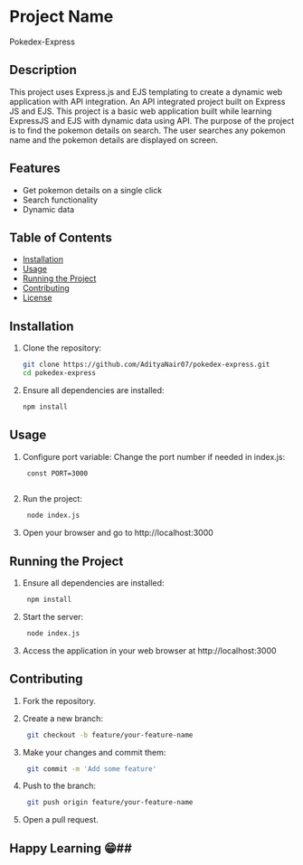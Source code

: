 # Project Name
Pokedex-Express

## Description
This project uses Express.js and EJS templating to create a dynamic web application with API integration.
An API integrated project built on Express JS and EJS. This project is a basic web application built while learning ExpressJS and EJS with dynamic data using API. 
The purpose of the project is to find the pokemon details on search. The user searches any pokemon name and the pokemon details are displayed on screen. 

## Features
- Get pokemon details on a single click
- Search functionality
- Dynamic data

## Table of Contents
- [Installation](#installation)
- [Usage](#usage)
- [Running the Project](#running-the-project)
- [Contributing](#contributing)
- [License](#license)

## Installation
1. Clone the repository:
   ```sh
   git clone https://github.com/AdityaNair07/pokedex-express.git
   cd pokedex-express
   
2. Ensure all dependencies are installed:
   ```sh
   npm install

## Usage
1. Configure port variable:
   Change the port number if needed in index.js:
   ```sh
    const PORT=3000
  
2. Run the project:
   ```sh
    node index.js

3. Open your browser and go to http://localhost:3000

## Running the Project
1. Ensure all dependencies are installed:
   ```sh
    npm install
   
2. Start the server:
   ```sh
    node index.js
   
3. Access the application in your web browser at http://localhost:3000

## Contributing
1. Fork the repository.

2. Create a new branch:
   ```sh
    git checkout -b feature/your-feature-name

3. Make your changes and commit them:
   ```sh
    git commit -m 'Add some feature'

4. Push to the branch:
   ```sh
    git push origin feature/your-feature-name
   
5. Open a pull request.

## Happy Learning 😁##
